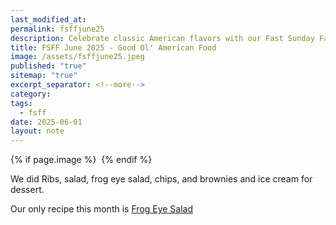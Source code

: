 ```yaml
---
last_modified_at:
permalink: fsffjune25
description: Celebrate classic American flavors with our Fast Sunday Family Feast in June 2025. Enjoy a hearty menu featuring ribs, salads, chips, and a sweet finish with brownies and ice cream. Discover our special Frog Eye Salad recipe and join the feast!
title: FSFF June 2025 - Good Ol' American Food
image: /assets/fsffjune25.jpeg
published: "true"
sitemap: "true"
excerpt_separator: <!--more-->
category:
tags:
  - fsff
date: 2025-06-01
layout: note
---
```



{% if page.image %} <img src="{{ page.image }}" alt=""> {% endif %}

We did Ribs, salad, frog eye salad, chips, and brownies and ice cream for dessert. 

Our only recipe this month is [Frog Eye Salad](https://recipes.crouton.app/recipes/7801B2AE-F385-4E38-8E58-A124B1F031DC?locale=en)
